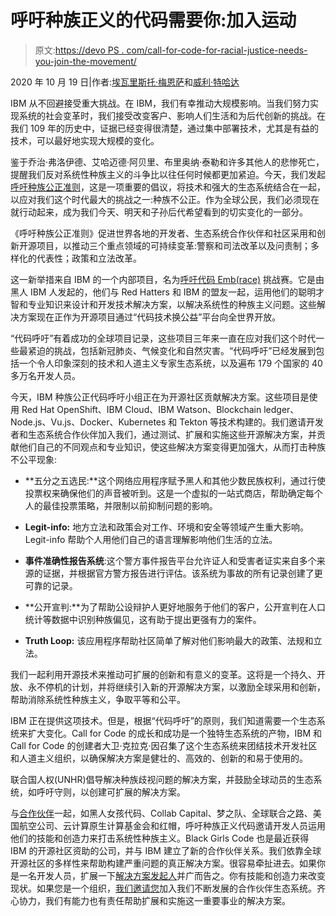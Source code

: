 # 呼吁种族正义的代码需要你:加入运动

> 原文:[https://devo PS . com/call-for-code-for-racial-justice-needs-you-join-the-movement/](https://devops.com/call-for-code-for-racial-justice-needs-you-join-the-movement/)

2020 年 10 月 19 日|作者:[埃瓦里斯托·梅恩萨](https://www.ibm.com/blogs/think/author/evaristusmainsah/ "Posts by Evaristus Mainsah")和[威利·特哈达](https://www.ibm.com/blogs/think/author/willietejada/)

IBM 从不回避接受重大挑战。在 IBM，我们有幸推动大规模影响。当我们努力实现系统的社会变革时，我们接受改变客户、影响人们生活和为后代创新的挑战。在我们 109 年的历史中，证据已经变得很清楚，通过集中部署技术，尤其是有益的技术，可以最好地实现大规模的变化。

鉴于乔治·弗洛伊德、艾哈迈德·阿贝里、布里奥纳·泰勒和许多其他人的悲惨死亡，提醒我们反对系统性种族主义的斗争比以往任何时候都更加紧迫。今天，我们发起[呼吁种族公正准则](https://developer.ibm.com/callforcode/racial-justice/)，这是一项重要的倡议，将技术和强大的生态系统结合在一起，以应对我们这个时代最大的挑战之一:种族不公正。作为全球公民，我们必须现在就行动起来，成为我们今天、明天和子孙后代希望看到的切实变化的一部分。

《呼吁种族公正准则》促进世界各地的开发者、生态系统合作伙伴和社区采用和创新开源项目，以推动三个重点领域的可持续变革:警察和司法改革以及问责制；多样化的代表性；政策和立法改革。

这一新举措来自 IBM 的一个内部项目，名为[呼吁代码 Emb(race)](https://c212.net/c/link/?t=0&l=en&o=2948837-1&h=3646077109&u=https%3A%2F%2Fwww.ibm.com%2Fblogs%2Fthink%2F2020%2F06%2Fon-juneteenth-a-call-to-embrace-change%2F&a=Call+for+Code+Emb(race)) 挑战赛。它是由黑人 IBM 人发起的，他们与 Red Hatters 和 IBM 的盟友一起，运用他们的聪明才智和专业知识来设计和开发技术解决方案，以解决系统性的种族主义问题。这些解决方案现在正作为开源项目通过“代码技术换公益”平台向全世界开放。

“代码呼吁”有着成功的全球项目记录，这些项目三年来一直在应对我们这个时代一些最紧迫的挑战，包括新冠肺炎、气候变化和自然灾害。“代码呼吁”已经发展到包括一个令人印象深刻的技术和人道主义专家生态系统，以及遍布 179 个国家的 40 多万名开发人员。

今天，IBM 种族公正代码呼吁小组正在为开源社区贡献解决方案。这些项目是使用 Red Hat OpenShift、IBM Cloud、IBM Watson、Blockchain ledger、Node.js、Vu.js、Docker、Kubernetes 和 Tekton 等技术构建的。我们邀请开发者和生态系统合作伙伴加入我们，通过测试、扩展和实施这些开源解决方案，并贡献他们自己的不同观点和专业知识，使这些解决方案变得更加强大，从而打击种族不公平现象:

*   **五分之五选民:**这个网络应用程序赋予黑人和其他少数民族权利，通过行使投票权来确保他们的声音被听到。这是一个虚拟的一站式商店，帮助确定每个人的最佳投票策略，并限制以前抑制问题的影响。

*   **Legit-info:** 地方立法和政策会对工作、环境和安全等领域产生重大影响。Legit-info 帮助个人用他们自己的语言理解影响他们生活的立法。

*   **事件准确性报告系统**:这个警方事件报告平台允许证人和受害者证实来自多个来源的证据，并根据官方警方报告进行评估。该系统为事故的所有记录创建了更可靠的记录。

*   **公开宣判:**为了帮助公设辩护人更好地服务于他们的客户，公开宣判在人口统计等数据中识别种族偏见，这有助于提出更强有力的案件。

*   **Truth Loop:** 该应用程序帮助社区简单了解对他们影响最大的政策、法规和立法。

我们一起利用开源技术来推动可扩展的创新和有意义的变革。这将是一个持久、开放、永不停机的计划，并将继续引入新的开源解决方案，以激励全球采用和创新，帮助消除系统性种族主义，争取平等和公平。

IBM 正在提供这项技术。但是，根据“代码呼吁”的原则，我们知道需要一个生态系统来扩大变化。Call for Code 的成长和成功是一个独特生态系统的产物，IBM 和 Call for Code 的创建者大卫·克拉克·因召集了这个生态系统来团结技术开发社区和人道主义组织，以确保解决方案是健壮的、高效的、创新的和易于使用的。

联合国人权(UNHR)倡导解决种族歧视问题的解决方案，并鼓励全球动员的生态系统，如呼吁守则，以创建可扩展的解决方案。

与[合作伙伴](https://newsroom.ibm.com/2020-10-13-Call-for-Code-Names-Winner-of-2020-Global-Challenge-and-Announces-New-Initiative-to-Combat-Racial-Injustice)一起，如黑人女孩代码、Collab Capital、梦之队、全球联合之路、美国航空公司、云计算原生计算基金会和红帽，呼吁种族正义代码邀请开发人员运用他们的技能和创造力来打击系统性种族主义。Black Girls Code 也是最近获得 IBM 的开源社区资助的公司，并与 IBM 建立了新的合作伙伴关系。我们依靠全球开源社区的多样性来帮助构建严重问题的真正解决方案。很容易牵扯进去。如果你是一名开发人员，扩展一下[解决方案发起人](https://developer.ibm.com/callforcode/racial-justice/projects/)并广而告之。你有技能和创造力来改变现状。如果您是一个组织，[我们邀请您](https://developer.ibm.com/cloud/racial-justice-contact/)加入我们不断发展的合作伙伴生态系统。齐心协力，我们有能力也有责任帮助扩展和实施这一重要事业的解决方案。